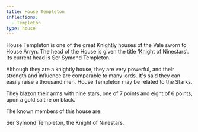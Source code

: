 ```yaml
---
title: House Templeton
inflections:
  - Templeton
type: house
---
```


House Templeton is one of the great Knightly houses of the Vale sworn to House Arryn. The head of the House is given the title 'Knight of Ninestars'. Its current head is Ser Symond Templeton.

Although they are a knightly house, they are very powerful, and their strength and influence are comparable to many lords. It's said they can easily raise a thousand men. House Templeton may be related to the Starks.

They blazon their arms with nine stars, one of 7 points and eight of 6 points, upon a gold saltire on black.

The known members of this house are:

Ser Symond Templeton, the Knight of Ninestars.


